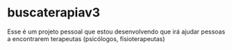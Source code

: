 # buscaterapiav3

Esse é um projeto pessoal que estou desenvolvendo que irá ajudar pessoas a encontrarem terapeutas (psicólogos, fisioterapeutas)
